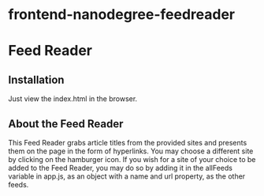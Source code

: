 frontend-nanodegree-feedreader
===============================
# Feed Reader

## Installation

Just view the index.html in the browser.

## About the Feed Reader

This Feed Reader grabs article titles from the provided sites and presents them on the page in the form of hyperlinks. You may choose a different site by clicking on the hamburger icon. If you wish for a site of your choice to be added to the Feed Reader, you may do so by adding it in the allFeeds variable in app.js, as an object with a name and url property, as the other feeds.
